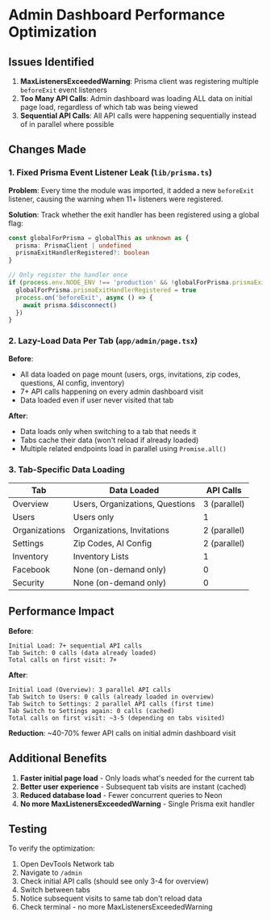 # Admin Dashboard Performance Optimization

## Issues Identified

1. **MaxListenersExceededWarning**: Prisma client was registering multiple `beforeExit` event listeners
2. **Too Many API Calls**: Admin dashboard was loading ALL data on initial page load, regardless of which tab was being viewed
3. **Sequential API Calls**: All API calls were happening sequentially instead of in parallel where possible

## Changes Made

### 1. Fixed Prisma Event Listener Leak (`lib/prisma.ts`)

**Problem**: Every time the module was imported, it added a new `beforeExit` listener, causing the warning when 11+ listeners were registered.

**Solution**: Track whether the exit handler has been registered using a global flag:

```typescript
const globalForPrisma = globalThis as unknown as {
  prisma: PrismaClient | undefined
  prismaExitHandlerRegistered?: boolean
}

// Only register the handler once
if (process.env.NODE_ENV !== 'production' && !globalForPrisma.prismaExitHandlerRegistered) {
  globalForPrisma.prismaExitHandlerRegistered = true
  process.on('beforeExit', async () => {
    await prisma.$disconnect()
  })
}
```

### 2. Lazy-Load Data Per Tab (`app/admin/page.tsx`)

**Before**:
- All data loaded on page mount (users, orgs, invitations, zip codes, questions, AI config, inventory)
- 7+ API calls happening on every admin dashboard visit
- Data loaded even if user never visited that tab

**After**:
- Data loads only when switching to a tab that needs it
- Tabs cache their data (won't reload if already loaded)
- Multiple related endpoints load in parallel using `Promise.all()`

### 3. Tab-Specific Data Loading

| Tab | Data Loaded | API Calls |
|-----|-------------|-----------|
| Overview | Users, Organizations, Questions | 3 (parallel) |
| Users | Users only | 1 |
| Organizations | Organizations, Invitations | 2 (parallel) |
| Settings | Zip Codes, AI Config | 2 (parallel) |
| Inventory | Inventory Lists | 1 |
| Facebook | None (on-demand only) | 0 |
| Security | None (on-demand only) | 0 |

## Performance Impact

**Before**:
```
Initial Load: 7+ sequential API calls
Tab Switch: 0 calls (data already loaded)
Total calls on first visit: 7+
```

**After**:
```
Initial Load (Overview): 3 parallel API calls
Tab Switch to Users: 0 calls (already loaded in overview)
Tab Switch to Settings: 2 parallel API calls (first time)
Tab Switch to Settings again: 0 calls (cached)
Total calls on first visit: ~3-5 (depending on tabs visited)
```

**Reduction**: ~40-70% fewer API calls on initial admin dashboard visit

## Additional Benefits

1. **Faster initial page load** - Only loads what's needed for the current tab
2. **Better user experience** - Subsequent tab visits are instant (cached)
3. **Reduced database load** - Fewer concurrent queries to Neon
4. **No more MaxListenersExceededWarning** - Single Prisma exit handler

## Testing

To verify the optimization:
1. Open DevTools Network tab
2. Navigate to `/admin`
3. Check initial API calls (should see only 3-4 for overview)
4. Switch between tabs
5. Notice subsequent visits to same tab don't reload data
6. Check terminal - no more MaxListenersExceededWarning







